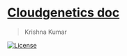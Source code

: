 # [Cloudgenetics doc](https://cloudgenetics.github.io/doc/)

> Krishna Kumar

[![License](https://img.shields.io/badge/license-CC--By--SA--4.0-brightgreen.svg)](https://raw.githubusercontent.com/cloudgenetics/doc/main/LICENSE.md)